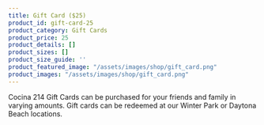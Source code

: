 ```yaml
---
title: Gift Card ($25)
product_id: gift-card-25
product_category: Gift Cards
product_price: 25
product_details: []
product_sizes: []
product_size_guide: ''
product_featured_image: "/assets/images/shop/gift_card.png"
product_images: "/assets/images/shop/gift_card.png"
---
```

Cocina 214 Gift Cards can be purchased for your friends and family in varying amounts. Gift cards can be redeemed at our Winter Park or Daytona Beach locations.
